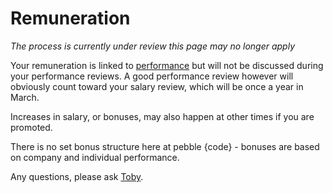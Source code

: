 # Remuneration

*The process is currently under review this page may no longer apply*

Your remuneration is linked to [performance](https://sites.google.com/a/pebblecode.com/wiki/archived/performance) but will not be discussed during your performance reviews. A good performance review however will obviously count toward your salary review, which will be once a year in March. 

Increases in salary, or bonuses, may also happen at other times if you are promoted. 

There is no set bonus structure here at pebble {code} - bonuses are based on company and individual performance. 

Any questions, please ask [Toby](mailto:toby@pebblecode.com). 
